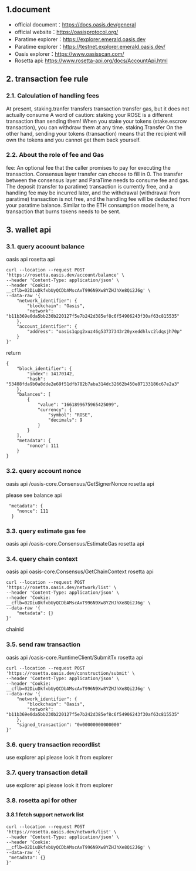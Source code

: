 ## 1.document

- official document：https://docs.oasis.dev/general
- official website：https://oasisprotocol.org/
- Paratime explorer：https://explorer.emerald.oasis.dev
- Paratime explorer：https://testnet.explorer.emerald.oasis.dev/
- Oasis explorer：https://www.oasisscan.com/
- Rosetta api: https://www.rosetta-api.org/docs/AccountApi.html

## 2. transaction fee rule

### 2.1. Calculation of handling fees

At present, staking.tranfer transfers transaction transfer gas, but it does not actually consume
A word of caution: staking your ROSE is a different transaction than sending them! When you stake your tokens (stake.escrow transaction), you can withdraw them at any time. staking.Transfer On the other hand, sending your tokens (transaction) means that the recipient will own the tokens and you cannot get them back yourself.

### 2.2. About the role of fee and Gas

fee: An optional fee that the caller promises to pay for executing the transaction. Consensus layer transfer can choose to fill in 0. The transfer between the consensus layer and ParaTime needs to consume fee and gas. The deposit (transfer to paratime) transaction is currently free, and a handling fee may be incurred later, and the withdrawal (withdrawal from paratime) transaction is not free, and the handling fee will be deducted from your paratime balance. Similar to the ETH consumption model here, a transaction that burns tokens needs to be sent.

## 3. wallet api

### 3.1. query account balance
oasis api
rosetta api
```azure
curl --location --request POST 'https://rosetta.oasis.dev/account/balance' \
--header 'Content-Type: application/json' \
--header 'Cookie: __cflb=02DiuDkfxbUyQCDbAMscAxT996N9Xw8YZHJhXe8Qi2J6g' \
--data-raw '{
    "network_identifier": {
        "blockchain": "Oasis",
        "network": "b11b369e0da5bb230b220127f5e7b242d385ef8c6f54906243f30af63c815535"
    },
    "account_identifier": {
        "address": "oasis1qpg2xuz46g53737343r20yxeddhlvc2ldqsjh70p"
    }
}'
```
return
```azure
{
    "block_identifier": {
        "index": 14170142,
        "hash": "53408fda9b0a8dde2e69f51dfb782b7aba314dc32662b450e87133186c67e2a3"
    },
    "balances": [
        {
            "value": "1661899675965425099",
            "currency": {
                "symbol": "ROSE",
                "decimals": 9
            }
        }
    ],
    "metadata": {
        "nonce": 111
    }
}
```

### 3.2. query account nonce
oasis api
/oasis-core.Consensus/GetSignerNonce
rosetta api

please see balance api
```azure
 "metadata": {
    "nonce": 111
  }
```


### 3.3. query estimate gas fee
oasis api
/oasis-core.Consensus/EstimateGas
rosetta api


### 3.4. query chain context
oasis api
oasis-core.Consensus/GetChainContext
rosetta api
```azure
curl --location --request POST 'https://rosetta.oasis.dev/network/list' \
--header 'Content-Type: application/json' \
--header 'Cookie: __cflb=02DiuDkfxbUyQCDbAMscAxT996N9Xw8YZHJhXe8Qi2J6g' \
--data-raw '{
    "metadata": {}
}'
```
chainid 

### 3.5. send raw transaction
oasis api
/oasis-core.RuntimeClient/SubmitTx
rosetta api
```azure
curl --location --request POST 'https://rosetta.oasis.dev/construction/submit' \
--header 'Content-Type: application/json' \
--header 'Cookie: __cflb=02DiuDkfxbUyQCDbAMscAxT996N9Xw8YZHJhXe8Qi2J6g' \
--data-raw '{
    "network_identifier": {
        "blockchain": "Oasis",
        "network": "b11b369e0da5bb230b220127f5e7b242d385ef8c6f54906243f30af63c815535"
    },
    "signed_transaction": "0x00000000000000"
}'
```

### 3.6. query transaction recordlist
use explorer api
please look it from explorer

### 3.7. query transaction detail
use explorer api
please look it from explorer

### 3.8. rosetta api for other

#### 3.8.1 fetch support network list

```azure
curl --location --request POST 'https://rosetta.oasis.dev/network/list' \
--header 'Content-Type: application/json' \
--header 'Cookie: __cflb=02DiuDkfxbUyQCDbAMscAxT996N9Xw8YZHJhXe8Qi2J6g' \
--data-raw '{
 "metadata": {}
}'

```




